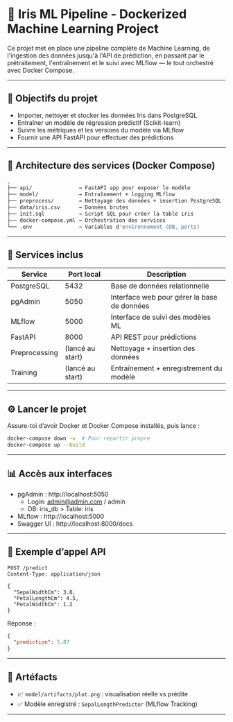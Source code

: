 # 🌸 Iris ML Pipeline - Dockerized Machine Learning Project

Ce projet met en place une pipeline complète de Machine Learning, de l'ingestion des données jusqu'à l'API de prédiction, en passant par le prétraitement, l'entraînement et le suivi avec MLflow — le tout orchestré avec Docker Compose.

---

## 🚀 Objectifs du projet

- Importer, nettoyer et stocker les données Iris dans PostgreSQL
- Entraîner un modèle de régression prédictif (Scikit-learn)
- Suivre les métriques et les versions du modèle via MLflow
- Fournir une API FastAPI pour effectuer des prédictions

---

## 🧱 Architecture des services (Docker Compose)

```bash
.
├── api/               → FastAPI app pour exposer le modèle
├── model/             → Entraînement + logging MLflow
├── preprocess/        → Nettoyage des données + insertion PostgreSQL
├── data/iris.csv      → Données brutes
├── init.sql           → Script SQL pour créer la table iris
├── docker-compose.yml → Orchestration des services
└── .env               → Variables d'environnement (DB, ports)
```

---

## 🐳 Services inclus

| Service       | Port local        | Description                                      |
|--------------|-------------------|--------------------------------------------------|
| PostgreSQL    | 5432              | Base de données relationnelle                   |
| pgAdmin       | 5050              | Interface web pour gérer la base de données     |
| MLflow        | 5000              | Interface de suivi des modèles ML               |
| FastAPI       | 8000              | API REST pour prédictions                       |
| Preprocessing | (lancé au start)  | Nettoyage + insertion des données               |
| Training      | (lancé au start)  | Entraînement + enregistrement du modèle         |

---

## ⚙️ Lancer le projet

Assure-toi d’avoir Docker et Docker Compose installés, puis lance :

```bash
docker-compose down -v  # Pour repartir propre
docker-compose up --build
```

---

## 📊 Accès aux interfaces

- pgAdmin : http://localhost:5050
  - Login: admin@admin.com / admin
  - DB: iris_db > Table: iris
- MLflow : http://localhost:5000
- Swagger UI : http://localhost:8000/docs

---

## 🧪 Exemple d’appel API

```http
POST /predict
Content-Type: application/json

{
  "SepalWidthCm": 3.0,
  "PetalLengthCm": 4.5,
  "PetalWidthCm": 1.2
}
```

Réponse :

```json
{
  "prediction": 5.87
}
```

---

## 📁 Artéfacts

- 📈 `model/artifacts/plot.png` : visualisation réelle vs prédite
- ✅ Modèle enregistré : `SepalLengthPredictor` (MLflow Tracking)

---
